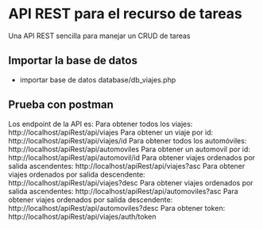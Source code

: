 # API REST para el recurso de tareas
Una API REST sencilla para manejar un CRUD de tareas

## Importar la base de datos
- importar base de datos database/db_viajes.php


## Prueba con postman
Los endpoint de la API es: 
Para obtener todos los viajes: http://localhost/apiRest/api/viajes
Para obtener un viaje por id: http://localhost/apiRest/api/viajes/id
Para obtener todos los automóviles: http://localhost/apiRest/api/automoviles
Para obtener un automovil por id: http://localhost/apiRest/api/automovil/id
Para obtener viajes ordenados por salida ascendentes: http://localhost/apiRest/api/viajes?asc
Para obtener viajes ordenados por salida descendente: http://localhost/apiRest/api/viajes?desc
Para obtener viajes ordenados por salida ascendentes: http://localhost/apiRest/api/automoviles?asc
Para obtener viajes ordenados por salida descendente: http://localhost/apiRest/api/automoviles?desc
Para obtener token: http://localhost/apiRest/api/viajes/auth/token
